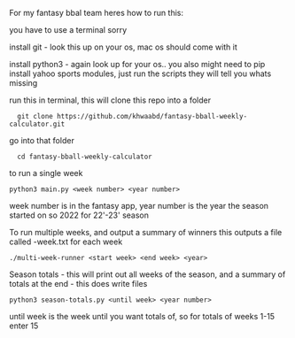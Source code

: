 For my fantasy bbal team heres how to run this:

you have to use a terminal sorry

install git - look this up on your os, mac os should come with it

install python3 - again look up for your os.. you also might need to pip install yahoo sports modules, just run the scripts they will tell you whats missing

run this in terminal, this will clone this repo into a folder

      git clone https://github.com/khwaabd/fantasy-bball-weekly-calculator.git  
go into that folder

      cd fantasy-bball-weekly-calculator

to run a single week

    python3 main.py <week number> <year number>

week number is in the fantasy app, year number is the year the season started on so 2022 for 22'-23' season

To run multiple weeks, and output a summary of winners this outputs a file called <year>-week<week>.txt for each week

    ./multi-week-runner <start week> <end week> <year>

Season totals - this will print out all weeks of the season, and a summary of totals at the end - this does write files

    python3 season-totals.py <until week> <year number>

until week is the week until you want totals of, so for totals of weeks 1-15 enter 15
